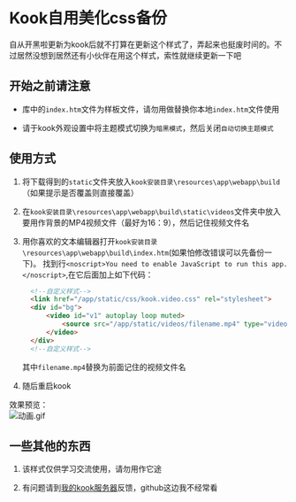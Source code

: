# Kook自用美化css备份

自从开黑啦更新为kook后就不打算在更新这个样式了，弄起来也挺废时间的。不过居然没想到居然还有小伙伴在用这个样式，索性就继续更新一下吧

## 开始之前请注意

* 库中的`index.htm`文件为样板文件，请勿用做替换你本地`index.htm`文件使用

* 请于kook外观设置中将主题模式切换为`暗黑模式`，然后关闭`自动切换主题模式`

## 使用方式

1. 将下载得到的`static`文件夹放入`kook安装目录\resources\app\webapp\build`（如果提示是否覆盖则直接覆盖）

2. 在`kook安装目录\resources\app\webapp\build\static\videos`文件夹中放入要用作背景的MP4视频文件（最好为16：9），然后记住视频文件名

3. 用你喜欢的文本编辑器打开`kook安装目录\resources\app\webapp\build\index.htm`(如果怕修改错误可以先备份一下)。
   找到行`<noscript>You need to enable JavaScript to run this app.</noscript>`,在它后面加上如下代码：
   
   ```html
     <!--自定义样式-->
     <link href="/app/static/css/kook.video.css" rel="stylesheet">
     <div id="bg">
         <video id="v1" autoplay loop muted>
             <source src="/app/static/videos/filename.mp4" type="video/mp4"  />
         </video>
     </div>
     <!--自定义样式-->
   ```
   
   其中`filename.mp4`替换为前面记住的视频文件名

4. 随后重启kook

效果预览：      
![动画.gif](https://s2.loli.net/2022/07/17/gaLR7Tfr69AF5Jl.gif)

## 一些其他的东西

1. 该样式仅供学习交流使用，请勿用作它途

2. 有问题请到[我的kook服务器](https://kook.top/8yNFIi)反馈，github这边我不经常看
